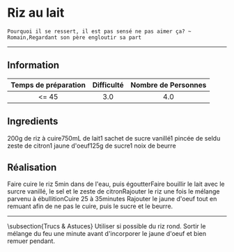 # Riz au lait

`Pourquoi il se ressert, il est pas sensé ne pas aimer ça? ~ Romain,Regardant son père engloutir sa part`

---

## Information

| Temps de préparation  | Difficulté    | Nombre de Personnes |
|:---------------------:|:-------------:|:-------------------:|
| <= 45            | 3.0  | 4.0        |

## Ingredients

200g de riz à cuire750mL de lait1 sachet de sucre vanillé1 pincée de seldu zeste de citron1 jaune d'oeuf125g de sucre1 noix de beurre

## Réalisation

Faire cuire le riz 5min dans de l'eau, puis égoutterFaire bouillir le lait avec le surcre vanillé, le sel et le zeste de citronRajouter le riz une fois le mélange parvenu à ébullitionCuire 25 à 35minutes Rajouter le jaune d'oeuf tout en remuant afin de ne pas le cuire, puis le sucre et le beurre.

---

\subsection{Trucs \& Astuces}
	Utiliser si possible du riz rond. Sortir le mélange du feu une minute avant d'incorporer le jaune d'oeuf et bien remuer pendant.
